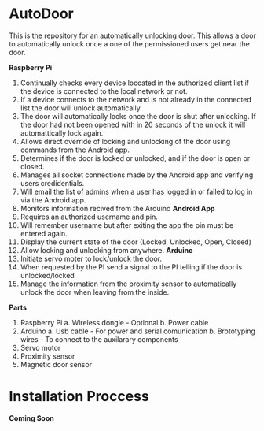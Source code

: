 AutoDoor
========
This is the repository for an automatically unlocking door. This allows a door to automatically unlock once a one of the permissioned users get near the door. 

**Raspberry Pi**
  1. Continually checks every device loccated in the authorized client list if the device is connected to the local network or not.
  2. If a device connects to the network and is not already in the connected list the door will unlock automatically.
  3. The door will automatically locks once the door is shut after unlocking. If the door had not been opened with in 20 seconds of the unlock it will automattically lock again.
  4. Allows direct override of locking and unlocking of the door using commands from the Android app.
  5. Determines if the door is locked or unlocked, and if the door is open or closed.
  6. Manages all socket connections made by the Android app and verifying users credidentials.
  7. Will email the list of admins when a user has logged in or failed to log in via the Android app.
  8. Monitors information recived from the Arduino
**Android App**
  1. Requires an authorized username and pin.
  2. Will remember username but after exiting the app the pin must be entered again.
  3. Display the current state of the door (Locked, Unlocked, Open, Closed)
  4. Allow locking and unlocking from anywhere.
**Arduino**
  1. Initiate servo moter to lock/unlock the door.
  2. When requested by the PI send a signal to the PI telling if the door is unlocked/locked
  3. Manage the information from the proximity sensor to automatically unlock the door when leaving from the inside.

**Parts**
  1. Raspberry Pi
    a. Wireless dongle - Optional
    b. Power cable
  2. Arduino
    a. Usb cable - For power and serial comunication
    b. Brototyping wires - To connect to the auxilarary components
  3. Servo motor
  4. Proximity sensor
  5. Magnetic door sensor

**Installation Proccess**
=========================
**Coming Soon**
